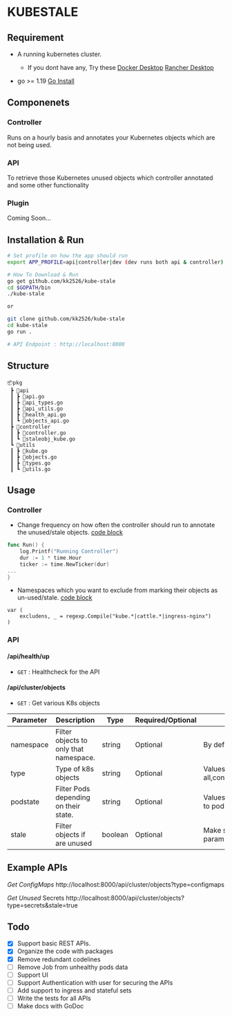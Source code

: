 # KUBESTALE

## Requirement 
* A running kubernetes cluster. 
  * If you dont have any, Try these [Docker Desktop](https://www.docker.com/products/docker-desktop/) [Rancher Desktop](https://docs.rancherdesktop.io/getting-started/installation/)

* go >= 1.19 [Go Install](https://go.dev/doc/install)

## Componenets 
### Controller 
Runs on a hourly basis and annotates your Kubernetes objects which are not being used.

### API 
To retrieve those Kubernetes unused objects which controller annotated and some other functionality 

### Plugin
Coming Soon...

## Installation & Run
```bash
# Set profile on how the app should run
export APP_PROFILE=api|controller|dev (dev runs both api & controller)    [default value = api]

# How To Download & Run
go get github.com/kk2526/kube-stale
cd $GOPATH/bin
./kube-stale

or

git clone github.com/kk2526/kube-stale
cd kube-stale
go run .

# API Endpoint : http://localhost:8000
```

## Structure
```
📦pkg
 ┣ 📂api
 ┃ ┣ 📜api.go
 ┃ ┣ 📜api_types.go
 ┃ ┣ 📜api_utils.go
 ┃ ┣ 📜health_api.go
 ┃ ┗ 📜objects_api.go
 ┣ 📂controller
 ┃ ┣ 📜controller.go
 ┃ ┗ 📜staleobj_kube.go
 ┗ 📂utils
 ┃ ┣ 📜kube.go
 ┃ ┣ 📜objects.go
 ┃ ┣ 📜types.go
 ┃ ┗ 📜utils.go
```

## Usage
### Controller
* Change frequency on how often the controller should run to annotate the unused/stale objects. [code block](/pkg/controller/controller.go#L20) 

```go
func Run() {
	log.Printf("Running Controller")
	dur := 1 * time.Hour
	ticker := time.NewTicker(dur)
...
}
```
* Namespaces which you want to exclude from marking their objects as un-used/stale. [code block](/pkg/controller/staleobj_kube.go#L39)
```
var (
	excludens, _ = regexp.Compile("kube.*|cattle.*|ingress-nginx")
)
``` 

### API
#### /api/health/up
* `GET` : Healthcheck for the API

#### /api/cluster/objects
* `GET` : Get various K8s objects

| Parameter| 	Description| 	Type| Required/Optional|	Notes|
| ---      | ---         | ---  | ---       | ---  |
|namespace|	Filter objects to only that namespace. | string | Optional | By default it takes all the namespaces. |
|type| Type of k8s objects |string | Optional | Values: all,configmaps,secrets,pvcs,services,pods,deployments. |
|podstate| Filter Pods depending on their state. |string|Optional| Values: healthy,unhealthy. Use it when objecttype is set to pods. |
|stale| Filter objects if are unused |boolean| Optional | Make sure controller profile is ran before using this param. |


## Example APIs
_Get ConfigMaps_ http://localhost:8000/api/cluster/objects?type=configmaps

_Get Unused_ Secrets http://localhost:8000/api/cluster/objects?type=secrets&stale=true

## Todo

- [x] Support basic REST APIs.
- [x] Organize the code with packages
- [x] Remove redundant codelines
- [ ] Remove Job from unhealthy pods data
- [ ] Support UI   
- [ ] Support Authentication with user for securing the APIs
- [ ] Add support to ingress and stateful sets
- [ ] Write the tests for all APIs
- [ ] Make docs with GoDoc 